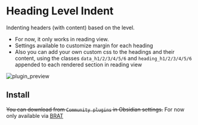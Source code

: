 # Heading Level Indent

Indenting headers (with content) based on the level.

- For now, it only works in reading view.
- Settings available to customize margin for each heading
- Also you can add your own custom css to the headings and their content, using the classes `data_h1/2/3/4/5/6` and `heading_h1/2/3/4/5/6` appended to each rendered section in reading view

![plugin_preview](https://user-images.githubusercontent.com/58810368/220870821-1d7adf75-d6c8-4f6e-9634-5f10b34cfe95.png)

## Install

~~You can download from `Community plugins` in Obsidian settings.~~ For now only available via [BRAT](https://github.com/TfTHacker/obsidian42-brat)
